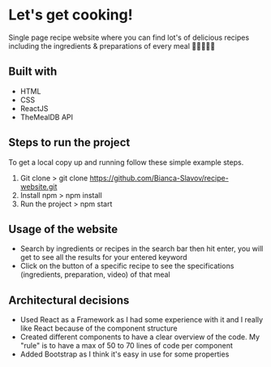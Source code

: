 # Let's get cooking!

Single page recipe website where you can find lot's of delicious recipes including the ingredients & preparations of every meal 🥕🥑🍅🌮🍝

## Built with

- HTML
- CSS
- ReactJS
- TheMealDB API

## Steps to run the project 
To get a local copy up and running follow these simple example steps.

1. Git clone > git clone https://github.com/Bianca-Slavov/recipe-website.git
2. Install npm > npm install
3. Run the project > npm start

## Usage of the website

- Search by ingredients or recipes in the search bar then hit enter, you will get to see all the results for your entered keyword
- Click on the button of a specific recipe to see the specifications (ingredients, preparation, video) of that meal 

## Architectural decisions

- Used React as a Framework as I had some experience with it and I really like React because of the component structure
- Created different components to have a clear overview of the code. My "rule" is to have a max of 50 to 70 lines of code per component
- Added Bootstrap as I think it's easy in use for some properties

